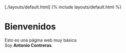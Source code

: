 [./layouts/default.html]
{% include layouts/default.html %}
<h1>Bienvenidos</h1>
Esto es una página web <en>muy</en> básica<br>
Soy <b>Antonio Contreras</b>.
